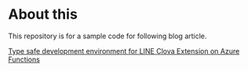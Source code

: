 # About this

This repository is for a sample code for following blog article.

[Type safe development environment for LINE Clova Extension on Azure Functions](https://blog.okazuki.jp/entry/2018/09/10/175339)
